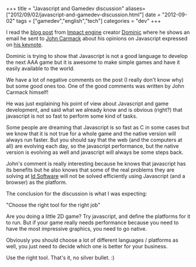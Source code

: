 +++
title = "Javascript and Gamedev discussion"
aliases=["2012/09/02/javascript-and-gamedev-discussion.html"]
date = "2012-09-02"
tags = ["gamedev","english","tech"]
categories = "dev"
+++

I read the [blog post](http://www.phoboslab.org/log/2012/08/letter-to-john-carmack)
from [Impact engine](http://impactjs.com) creator
[Dominic](http://www.phoboslab.org/) where he shows an email he sent to
[John Carmack](http://twitter.com/ID_AA_Carmack)
about his opinions on Javascript expressed on
[his keynote](http://www.youtube.com/watch?v=wt-iVFxgFWk).

Dominic is trying to show that Javascript is not a good language
to develop the next AAA game but it is awesome to make simple
games and have it easily available to the world.

We have a lot of negative comments on the post (I really don't
know why) but some good ones too. One of the good comments was
written by John Carmack himself!

He was just explaining his point of view about Javascript and game
development, and said what we already know and is obvious (right?)
that javascript is not so fast to perform some kind of tasks.

Some people are dreaming that Javascript is so fast as C in some
cases but we know that it is not true for a whole game and the
native version will always run faster. But you should say that the
web (and the computers at all) are evolving each day, so the javascript
performance, but the native version is evolving as well and javascript
will always be some steps back.

John's comment is really interesting because he knows that javascript
has its benefits but he also knows that some of the real problems they
are solving at [Id Software](http://idsoftware.com)
will not be solved efficiently using Javascript (and a browser)
as the platform.

The conclusion for the discussion is what I was expecting:

"Choose the right tool for the right job"

Are you doing a little 2D game? Try javascript,
and define the platforms for it to run. But if your game really needs
performance because you need to have the most impressive graphics,
you need to go native.

Obviously you should choose a lot of different languages / platforms as
well, you just need to decide which one is better for your business.

Use the right tool. That's it, no silver bullet. :)
